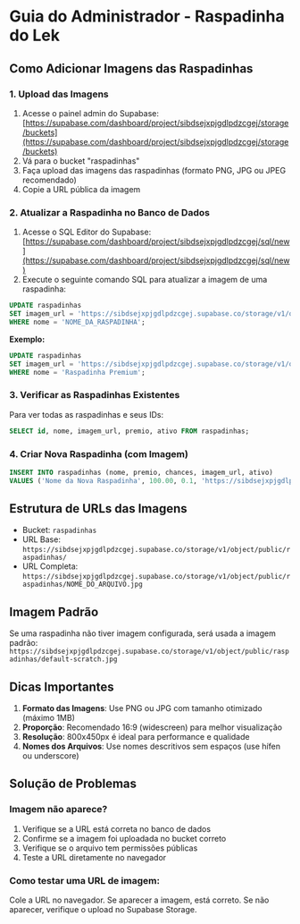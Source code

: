 # Guia do Administrador - Raspadinha do Lek

## Como Adicionar Imagens das Raspadinhas

### 1. Upload das Imagens
1. Acesse o painel admin do Supabase: [https://supabase.com/dashboard/project/sibdsejxpjgdlpdzcgej/storage/buckets](https://supabase.com/dashboard/project/sibdsejxpjgdlpdzcgej/storage/buckets)
2. Vá para o bucket "raspadinhas"
3. Faça upload das imagens das raspadinhas (formato PNG, JPG ou JPEG recomendado)
4. Copie a URL pública da imagem

### 2. Atualizar a Raspadinha no Banco de Dados
1. Acesse o SQL Editor do Supabase: [https://supabase.com/dashboard/project/sibdsejxpjgdlpdzcgej/sql/new](https://supabase.com/dashboard/project/sibdsejxpjgdlpdzcgej/sql/new)
2. Execute o seguinte comando SQL para atualizar a imagem de uma raspadinha:

```sql
UPDATE raspadinhas 
SET imagem_url = 'https://sibdsejxpjgdlpdzcgej.supabase.co/storage/v1/object/public/raspadinhas/NOME_DA_SUA_IMAGEM.jpg'
WHERE nome = 'NOME_DA_RASPADINHA';
```

**Exemplo:**
```sql
UPDATE raspadinhas 
SET imagem_url = 'https://sibdsejxpjgdlpdzcgej.supabase.co/storage/v1/object/public/raspadinhas/raspadinha-premium.jpg'
WHERE nome = 'Raspadinha Premium';
```

### 3. Verificar as Raspadinhas Existentes
Para ver todas as raspadinhas e seus IDs:
```sql
SELECT id, nome, imagem_url, premio, ativo FROM raspadinhas;
```

### 4. Criar Nova Raspadinha (com Imagem)
```sql
INSERT INTO raspadinhas (nome, premio, chances, imagem_url, ativo) 
VALUES ('Nome da Nova Raspadinha', 100.00, 0.1, 'https://sibdsejxpjgdlpdzcgej.supabase.co/storage/v1/object/public/raspadinhas/nova-imagem.jpg', true);
```

## Estrutura de URLs das Imagens
- Bucket: `raspadinhas`
- URL Base: `https://sibdsejxpjgdlpdzcgej.supabase.co/storage/v1/object/public/raspadinhas/`
- URL Completa: `https://sibdsejxpjgdlpdzcgej.supabase.co/storage/v1/object/public/raspadinhas/NOME_DO_ARQUIVO.jpg`

## Imagem Padrão
Se uma raspadinha não tiver imagem configurada, será usada a imagem padrão:
`https://sibdsejxpjgdlpdzcgej.supabase.co/storage/v1/object/public/raspadinhas/default-scratch.jpg`

## Dicas Importantes
1. **Formato das Imagens**: Use PNG ou JPG com tamanho otimizado (máximo 1MB)
2. **Proporção**: Recomendado 16:9 (widescreen) para melhor visualização
3. **Resolução**: 800x450px é ideal para performance e qualidade
4. **Nomes dos Arquivos**: Use nomes descritivos sem espaços (use hífen ou underscore)

## Solução de Problemas

### Imagem não aparece?
1. Verifique se a URL está correta no banco de dados
2. Confirme se a imagem foi uploadada no bucket correto
3. Verifique se o arquivo tem permissões públicas
4. Teste a URL diretamente no navegador

### Como testar uma URL de imagem:
Cole a URL no navegador. Se aparecer a imagem, está correto. Se não aparecer, verifique o upload no Supabase Storage.